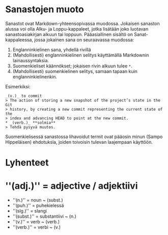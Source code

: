 # Sanastojen muoto
Sanastot ovat Markdown-yhteensopivassa muodossa. Jokaisen sanaston
alussa voi olla Alku- ja Loppu-kappaleet, jotka lisätään joko luotavan
sanastoasiakirjan alkuun tai loppuun. Pääasiallinen sisältö on Sanat-
kappaleessa, jossa jokainen sana on seuraavassa muodossa:

1. Englanninkielinen sana, yhdellä rivillä
2. (Mahdollisesti) englanninkielinen selitys käyttämällä
   Markdownin lainaussyntaksia.
3. Suomenkieliset käännökset; jokaisen rivin alkuun
   tulee `*`.
4. (Mahdollisesti) suomenkielinen selitys, samaan tapaan
   kuin englanninkielinenkin.

Esimerkiksi:

```
_(v.)_ to commit
> The action of storing a new snapshot of the project’s state in the Git
> history, by creating a new commit representing the current state of the
> index and advancing HEAD to point at the new commit.
* _(verb.)_ **solmia**
> Tehdä pysyvä muutos.
```

Suomenkielisessä sanastossa lihavoidut termit ovat pääosin
minun (Sampo Hippeläisen) ehdotuksia, joiden toivoisin tulevan
laajempaan käyttöön.

# Lyhenteet

# ''(adj.)'' = adjective / adjektiivi
* ''(n.)'' = noun ~ (subst.)
* ''(puh.)'' = puhekielessä
* ''(slg.)'' = slangi
* ''(subst.)'' = substantiivi ~ (n.)
* ''(v.)'' = verb ~ (verb.)
* ''(verb.)'' = verbi ~ (v.)




